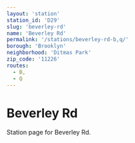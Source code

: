 ```yaml
---
layout: 'station'
station_id: 'D29'
slug: 'beverley-rd'
name: 'Beverley Rd'
permalink: '/stations/beverley-rd-b,q/'
borough: 'Brooklyn'
neighborhood: 'Ditmas Park'
zip_code: '11226'
routes:
  - B,
  - Q
---
```

# Beverley Rd

Station page for Beverley Rd.
